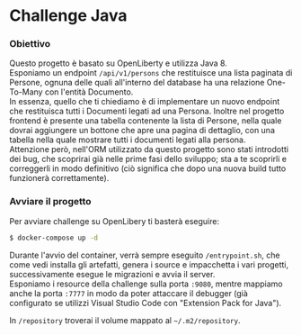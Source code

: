 # Challenge Java

### Obiettivo
Questo progetto è basato su OpenLiberty e utilizza Java 8.  
Esponiamo un endpoint `/api/v1/persons` che restituisce una lista paginata di Persone, ognuna
delle quali all'interno del database ha una relazione One-To-Many con l'entità Documento.  
In essenza, quello che ti chiediamo è di implementare un nuovo endpoint che restituisca tutti
i Documenti legati ad una Persona. Inoltre nel progetto frontend è presente una tabella contenente la lista di Persone, nella quale dovrai aggiungere un bottone che apre una pagina di dettaglio, con una tabella nella quale mostrare tutti i documenti legati alla persona.  
Attenzione però, nell'ORM utilizzato da questo progetto sono stati introdotti dei bug, che scoprirai già nelle prime fasi dello sviluppo; sta a te scoprirli e correggerli in modo definitivo (ciò significa che dopo una nuova build tutto funzionerà correttamente).

### Avviare il progetto

Per avviare challenge su OpenLibery ti basterà eseguire:
```sh
$ docker-compose up -d
```

Durante l'avvio del container, verrà sempre eseguito `/entrypoint.sh`, che come vedi installa gli artefatti, genera i source e impacchetta i vari progetti, successivamente esegue le migrazioni e avvia il server.  
Esponiamo i resource della challenge sulla porta `:9080`, mentre mappiamo anche la porta `:7777` in modo da poter attaccare il debugger (già configurato se utilizzi Visual Studio Code con "Extension Pack for Java").  

In `/repository` troverai il volume mappato al `~/.m2/repository`.

